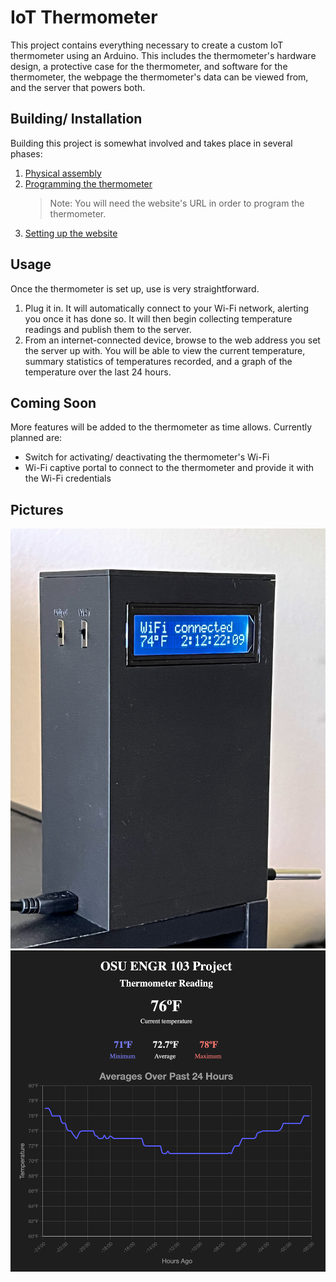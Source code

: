 # IoT Thermometer

This project contains everything necessary to create a custom IoT thermometer using an Arduino. This includes the thermometer's hardware design, a protective case for the thermometer, and software for the thermometer, the webpage the thermometer's data can be viewed from, and the server that powers both.


## Building/ Installation

Building this project is somewhat involved and takes place in several phases:

1. [Physical assembly](/docs/assembly.md)
2. [Programming the thermometer](/docs/thermometer.md)
    > Note: You will need the website's URL in order to program the thermometer.
3. [Setting up the website](/docs/server.md)


## Usage

Once the thermometer is set up, use is very straightforward. 

1. Plug it in. It will automatically connect to your Wi-Fi network, alerting you once it has done so. It will then begin collecting temperature readings and publish them to the server. 
2. From an internet-connected device, browse to the web address you set the server up with. You will be able to view the current temperature, summary statistics of temperatures recorded, and a graph of the temperature over the last 24 hours.


## Coming Soon

More features will be added to the thermometer as time allows. Currently planned are: 

- Switch for activating/ deactivating the thermometer's Wi-Fi
- Wi-Fi captive portal to connect to the thermometer and provide it with the Wi-Fi credentials


## Pictures
![Thermometer](/docs/img/finished2.jpg)
![Website](/docs/img/website.png)